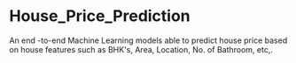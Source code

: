 # House_Price_Prediction
An end -to-end Machine Learning models able to predict house price based on house features such as BHK's, Area, Location, No. of Bathroom, etc,.
